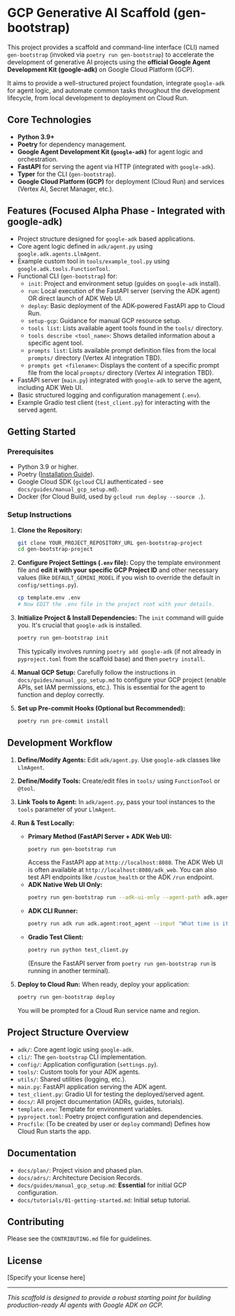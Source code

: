 # GCP Generative AI Scaffold (gen-bootstrap)

This project provides a scaffold and command-line interface (CLI) named `gen-bootstrap` (invoked via `poetry run gen-bootstrap`) to accelerate the development of generative AI projects using the **official Google Agent Development Kit (google-adk)** on Google Cloud Platform (GCP).

It aims to provide a well-structured project foundation, integrate `google-adk` for agent logic, and automate common tasks throughout the development lifecycle, from local development to deployment on Cloud Run.

## Core Technologies

* **Python 3.9+**
* **Poetry** for dependency management.
* **Google Agent Development Kit (`google-adk`)** for agent logic and orchestration.
* **FastAPI** for serving the agent via HTTP (integrated with `google-adk`).
* **Typer** for the CLI (`gen-bootstrap`).
* **Google Cloud Platform (GCP)** for deployment (Cloud Run) and services (Vertex AI, Secret Manager, etc.).

## Features (Focused Alpha Phase - Integrated with google-adk)

* Project structure designed for `google-adk` based applications.
* Core agent logic defined in `adk/agent.py` using `google.adk.agents.LlmAgent`.
* Example custom tool in `tools/example_tool.py` using `google.adk.tools.FunctionTool`.
* Functional CLI (`gen-bootstrap`) for:
    * `init`: Project and environment setup (guides on `google-adk` install).
    * `run`: Local execution of the FastAPI server (serving the ADK agent) OR direct launch of ADK Web UI.
    * `deploy`: Basic deployment of the ADK-powered FastAPI app to Cloud Run.
    * `setup-gcp`: Guidance for manual GCP resource setup.
    * `tools list`: Lists available agent tools found in the `tools/` directory.
    * `tools describe <tool_name>`: Shows detailed information about a specific agent tool.
    * `prompts list`: Lists available prompt definition files from the local `prompts/` directory (Vertex AI integration TBD).
    * `prompts get <filename>`: Displays the content of a specific prompt file from the local `prompts/` directory (Vertex AI integration TBD).
* FastAPI server (`main.py`) integrated with `google-adk` to serve the agent, including ADK Web UI.
* Basic structured logging and configuration management (`.env`).
* Example Gradio test client (`test_client.py`) for interacting with the served agent.

## Getting Started

### Prerequisites

* Python 3.9 or higher.
* Poetry ([Installation Guide](https://python-poetry.org/docs/#installation)).
* Google Cloud SDK (`gcloud` CLI authenticated - see `docs/guides/manual_gcp_setup.md`).
* Docker (for Cloud Build, used by `gcloud run deploy --source .`).

### Setup Instructions

1.  **Clone the Repository:**
    ```bash
    git clone YOUR_PROJECT_REPOSITORY_URL gen-bootstrap-project
    cd gen-bootstrap-project
    ```

2.  **Configure Project Settings (`.env` file):**
    Copy the template environment file and **edit it with your specific GCP Project ID** and other necessary values (like `DEFAULT_GEMINI_MODEL` if you wish to override the default in `config/settings.py`).
    ```bash
    cp template.env .env
    # Now EDIT the .env file in the project root with your details.
    ```

3.  **Initialize Project & Install Dependencies:**
    The `init` command will guide you. It's crucial that `google-adk` is installed.
    ```bash
    poetry run gen-bootstrap init
    ```
    This typically involves running `poetry add google-adk` (if not already in `pyproject.toml` from the scaffold base) and then `poetry install`.

4.  **Manual GCP Setup:**
    Carefully follow the instructions in `docs/guides/manual_gcp_setup.md` to configure your GCP project (enable APIs, set IAM permissions, etc.). This is essential for the agent to function and deploy correctly.

5.  **Set up Pre-commit Hooks (Optional but Recommended):**
    ```bash
    poetry run pre-commit install
    ```

## Development Workflow

1.  **Define/Modify Agents:** Edit `adk/agent.py`. Use `google-adk` classes like `LlmAgent`.
2.  **Define/Modify Tools:** Create/edit files in `tools/` using `FunctionTool` or `@tool`.
3.  **Link Tools to Agent:** In `adk/agent.py`, pass your tool instances to the `tools` parameter of your `LlmAgent`.
4.  **Run & Test Locally:**
    * **Primary Method (FastAPI Server + ADK Web UI):**
        ```bash
        poetry run gen-bootstrap run
        ```
        Access the FastAPI app at `http://localhost:8080`. The ADK Web UI is often available at `http://localhost:8080/adk_web`. You can also test API endpoints like `/custom_health` or the ADK `/run` endpoint.
    * **ADK Native Web UI Only:**
        ```bash
        poetry run gen-bootstrap run --adk-ui-only --agent-path adk.agent:root_agent
        ```
    * **ADK CLI Runner:**
        ```bash
        poetry run adk run adk.agent:root_agent --input "What time is it in London?"
        ```
    * **Gradio Test Client:**
        ```bash
        poetry run python test_client.py
        ```
        (Ensure the FastAPI server from `poetry run gen-bootstrap run` is running in another terminal).

5.  **Deploy to Cloud Run:**
    When ready, deploy your application:
    ```bash
    poetry run gen-bootstrap deploy
    ```
    You will be prompted for a Cloud Run service name and region.

## Project Structure Overview

* `adk/`: Core agent logic using `google-adk`.
* `cli/`: The `gen-bootstrap` CLI implementation.
* `config/`: Application configuration (`settings.py`).
* `tools/`: Custom tools for your ADK agents.
* `utils/`: Shared utilities (logging, etc.).
* `main.py`: FastAPI application serving the ADK agent.
* `test_client.py`: Gradio UI for testing the deployed/served agent.
* `docs/`: All project documentation (ADRs, guides, tutorials).
* `template.env`: Template for environment variables.
* `pyproject.toml`: Poetry project configuration and dependencies.
* `Procfile`: (To be created by user or `deploy` command) Defines how Cloud Run starts the app.

## Documentation

* `docs/plan/`: Project vision and phased plan.
* `docs/adrs/`: Architecture Decision Records.
* `docs/guides/manual_gcp_setup.md`: **Essential** for initial GCP configuration.
* `docs/tutorials/01-getting-started.md`: Initial setup tutorial.

## Contributing

Please see the `CONTRIBUTING.md` file for guidelines.

## License

[Specify your license here]

---

*This scaffold is designed to provide a robust starting point for building production-ready AI agents with Google ADK on GCP.*
